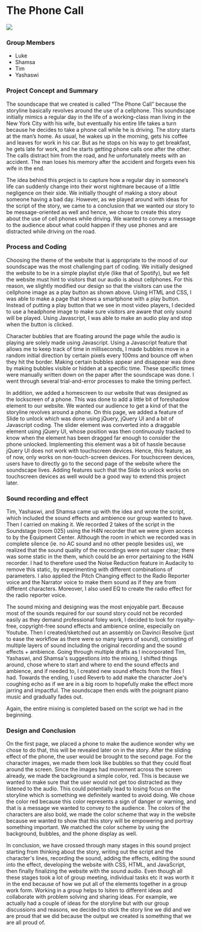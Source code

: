 # The Phone Call

![](https://github.com/shamsasaeed/shamsasaeed.github.io/blob/main/PhoneCall/assets/the_phone_call_.png)

### Group Members
* Luke
* Shamsa
* Tim
* Yashaswi

### Project Concept and Summary

The soundscape that we created is called “The Phone Call” because the storyline basically revolves around the use of a cellphone. This soundscape initially mimics a regular day in the life of a working-class man living in the New York City with his wife, but eventually his entire life takes a turn because he decides to take a phone call while he is driving. The story starts at the man’s home. As usual, he wakes up in the morning, gets his coffee and leaves for work in his car. But as he stops on his way to get breakfast, he gets late for work, and he starts getting phone calls one after the other. The calls distract him from the road, and he unfortunately meets with an accident. The man loses his memory after the accident and forgets even his wife in the end.

The idea behind this project is to capture how a regular day in someone’s life can suddenly change into their worst nightmare because of a little negligence on their side. We initially thought of making a story about someone having a bad day. However, as we played around with ideas for the script of the story, we came to a conclusion that we wanted our story to be message-oriented as well and hence, we chose to create this story about the use of cell phones while driving. We wanted to convey a message to the audience about what could happen if they use phones and are distracted while driving on the road.

### Process and Coding

Choosing the theme of the website that is appropriate to the mood of our soundscape was the most challenging part of coding. We initially designed the website to be in a simple playlist style (like that of Spotify), but we felt the website must hint to visitors that our audio is about cellphones. For this reason, we slightly modified our design so that the visitors can use the cellphone image as a play button as shown above. Using HTML and CSS, I was able to make a page that shows a smartphone with a play button. Instead of putting a play button that we see in most video players, I decided to use a headphone image to make sure visitors are aware that only sound will be played. Using Javascript, I was able to make an audio play and stop when the button is clicked.

Character bubbles that are floating around the page while the audio is playing are solely made using Javascript. Using a Javascript feature that allows me to keep track of time in milliseconds, I made bubbles move in a random initial direction by certain pixels every 100ms and bounce off when they hit the border. Making certain bubbles appear and disappear was done by making bubbles visible or hidden at a specific time. These specific times were manually written down on the paper after the soundscape was done. I went through several trial-and-error processes to make the timing perfect.

In addition, we added a homescreen to our website that was designed as the lockscreen of a phone. This was done to add a little bit of foreshadow element to our website. We wanted our audience to get a kind of that the storyline revolves around a phone. On this page, we added a feature of Slide to unlock which was done using jQuery, jQuery UI and a bit of Javascript coding. The slider element was converted into a draggable element using jQuery UI, whose position was then continuously tracked to know when the element has been dragged far enough to consider the phone unlocked. Implementing this element was a bit of hassle because jQuery UI does not work with touchscreen devices. Hence, this feature, as of now, only works on non-touch-screen devices. For touchscreen devices, users have to directly go to the second page of the website where the soundscape lives. Adding features such that the Slide to unlock works on touchscreen devices as well would be a good way to extend this project later.

### Sound recording and effect

Tim, Yashaswi, and Shamsa came up with the idea and wrote the script, which included the sound effects and ambience our group wanted to have. Then I carried on making it. We recorded 2 takes of the script in the Soundstage (room 025) using the H4N recorder that we were given access to by the Equipment Center. Although the room in which we recorded was in complete silence (ie. no AC sound and no other people besides us), we realized that the sound quality of the recordings were not super clear; there was some static in the them, which could be an error pertaining to the H4N recorder. I had to therefore used the Noise Reduction feature in Audacity to remove this static, by experimenting with different combinations of parameters. I also applied the Pitch Changing effect to the Radio Reporter voice and the Narrator voice to make them sound as if they are from different characters. Moreover, I also used EQ to create the radio effect for the radio reporter voice. 

The sound mixing and designing was the most enjoyable part. Because most of the sounds required for our sound story could not be recorded easily as they demand professional foley work, I decided to look for royalty-free, copyright-free sound effects and ambience online, especially on Youtube. Then I created/sketched out an assembly on Davinci Resolve (just to ease the workflow as there were so many layers of sound), consisting of multiple layers of sound including the original recording and the sound effects + ambience. Going through multiple drafts as I incorporated Tim, Yashaswi, and Shamsa's suggestions into the mixing, I shifted things around, chose where to start and where to end the sound effects and ambience, and if needed to, I created new sound effects from the files I had. Towards the ending, I used Reverb to add make the character Joe's coughing echo as if we are in a big room to hopefully make the effect more jarring and impactful. The soundscape then ends with the poignant piano music and gradually fades out. 

Again, the entire mixing is completed based on the script we had in the beginning.

### Design and Conclusion

On the first page, we placed a phone to make the audience wonder why we chose to do that, this will be revealed later on in the story. After the sliding effect of the phone, the user would be brought to the second page. For the character images, we made them look like bubbles so that they could float around the screen. Since the images had movement across the screen already, we made the background a simple color, red. This is because we wanted to make sure that the user would not get too distracted as they listened to the audio. This could potentially lead to losing focus on the storyline which is something we definitely wanted to avoid doing. We chose the color red because this color represents a sign of danger or warning, and that is a message we wanted to convey to the audience. The colors of the characters are also bold, we made the color scheme that way in the website because we wanted to show that this story will be empowering and portray something important. We matched the color scheme by using the background, bubbles, and the phone display as well.

In conclusion, we have crossed through many stages in this sound project starting from thinking about the story, writing out the script and the character's lines, recording the sound, adding the effects, editing the sound into the effect, developing the website with CSS, HTML, and JavaScript, then finally finalizing the website with the sound audio. Even though all these stages took a lot of group meeting, individual tasks etc it was worth it in the end because of how we put all of the elements together in a group work form. Working in a group helps to lsiten to different ideas and collaborate with problem solving and sharing ideas. For example, we actually had a couple of ideas for the storyline but with our group discussions and reasons, we decided to stick the story line we did and we are proud that we did because the output we created is something that we are all proud of.
